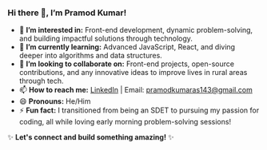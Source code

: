 ### Hi there 👋, I’m Pramod Kumar!  

- 👀 **I’m interested in:** Front-end development, dynamic problem-solving, and building impactful solutions through technology.  
- 🌱 **I’m currently learning:** Advanced JavaScript, React, and diving deeper into algorithms and data structures.  
- 💞️ **I’m looking to collaborate on:** Front-end projects, open-source contributions, and any innovative ideas to improve lives in rural areas through tech.  
- 📫 **How to reach me:** [LinkedIn]([https://www.linkedin.com/in/your-profile-link](https://www.linkedin.com/in/pramodkumaras/)) | Email: pramodkumaras143@gmail.com  
- 😄 **Pronouns:** He/Him  
- ⚡ **Fun fact:** I transitioned from being an SDET to pursuing my passion for coding, all while loving early morning problem-solving sessions!  

✨ **Let's connect and build something amazing!** ✨  
